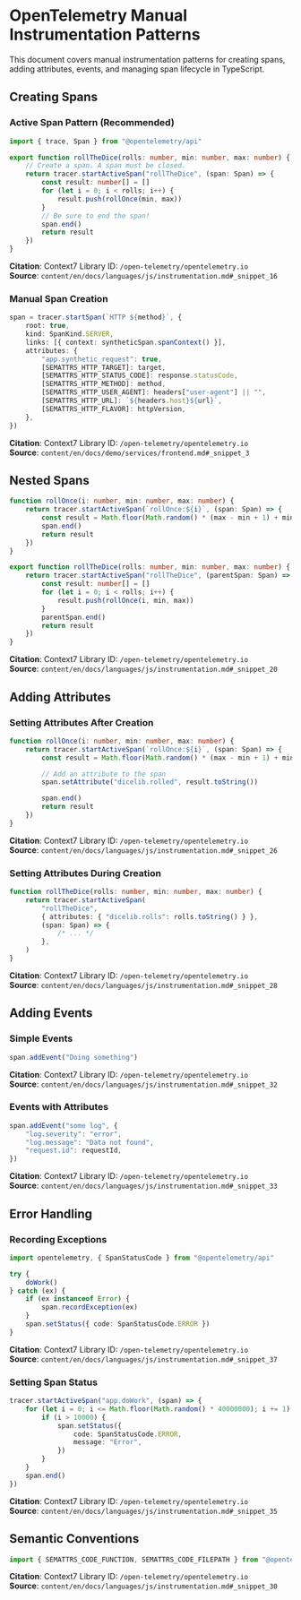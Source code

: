 # OpenTelemetry Manual Instrumentation Patterns

This document covers manual instrumentation patterns for creating spans, adding attributes, events, and managing span lifecycle in TypeScript.

## Creating Spans

### Active Span Pattern (Recommended)

```typescript
import { trace, Span } from "@opentelemetry/api"

export function rollTheDice(rolls: number, min: number, max: number) {
	// Create a span. A span must be closed.
	return tracer.startActiveSpan("rollTheDice", (span: Span) => {
		const result: number[] = []
		for (let i = 0; i < rolls; i++) {
			result.push(rollOnce(min, max))
		}
		// Be sure to end the span!
		span.end()
		return result
	})
}
```

**Citation**: Context7 Library ID: `/open-telemetry/opentelemetry.io`  
**Source**: `content/en/docs/languages/js/instrumentation.md#_snippet_16`

### Manual Span Creation

```typescript
span = tracer.startSpan(`HTTP ${method}`, {
	root: true,
	kind: SpanKind.SERVER,
	links: [{ context: syntheticSpan.spanContext() }],
	attributes: {
		"app.synthetic_request": true,
		[SEMATTRS_HTTP_TARGET]: target,
		[SEMATTRS_HTTP_STATUS_CODE]: response.statusCode,
		[SEMATTRS_HTTP_METHOD]: method,
		[SEMATTRS_HTTP_USER_AGENT]: headers["user-agent"] || "",
		[SEMATTRS_HTTP_URL]: `${headers.host}${url}`,
		[SEMATTRS_HTTP_FLAVOR]: httpVersion,
	},
})
```

**Citation**: Context7 Library ID: `/open-telemetry/opentelemetry.io`  
**Source**: `content/en/docs/demo/services/frontend.md#_snippet_3`

## Nested Spans

```typescript
function rollOnce(i: number, min: number, max: number) {
	return tracer.startActiveSpan(`rollOnce:${i}`, (span: Span) => {
		const result = Math.floor(Math.random() * (max - min + 1) + min)
		span.end()
		return result
	})
}

export function rollTheDice(rolls: number, min: number, max: number) {
	return tracer.startActiveSpan("rollTheDice", (parentSpan: Span) => {
		const result: number[] = []
		for (let i = 0; i < rolls; i++) {
			result.push(rollOnce(i, min, max))
		}
		parentSpan.end()
		return result
	})
}
```

**Citation**: Context7 Library ID: `/open-telemetry/opentelemetry.io`  
**Source**: `content/en/docs/languages/js/instrumentation.md#_snippet_20`

## Adding Attributes

### Setting Attributes After Creation

```typescript
function rollOnce(i: number, min: number, max: number) {
	return tracer.startActiveSpan(`rollOnce:${i}`, (span: Span) => {
		const result = Math.floor(Math.random() * (max - min + 1) + min)

		// Add an attribute to the span
		span.setAttribute("dicelib.rolled", result.toString())

		span.end()
		return result
	})
}
```

**Citation**: Context7 Library ID: `/open-telemetry/opentelemetry.io`  
**Source**: `content/en/docs/languages/js/instrumentation.md#_snippet_26`

### Setting Attributes During Creation

```typescript
function rollTheDice(rolls: number, min: number, max: number) {
	return tracer.startActiveSpan(
		"rollTheDice",
		{ attributes: { "dicelib.rolls": rolls.toString() } },
		(span: Span) => {
			/* ... */
		},
	)
}
```

**Citation**: Context7 Library ID: `/open-telemetry/opentelemetry.io`  
**Source**: `content/en/docs/languages/js/instrumentation.md#_snippet_28`

## Adding Events

### Simple Events

```javascript
span.addEvent("Doing something")
```

**Citation**: Context7 Library ID: `/open-telemetry/opentelemetry.io`  
**Source**: `content/en/docs/languages/js/instrumentation.md#_snippet_32`

### Events with Attributes

```javascript
span.addEvent("some log", {
	"log.severity": "error",
	"log.message": "Data not found",
	"request.id": requestId,
})
```

**Citation**: Context7 Library ID: `/open-telemetry/opentelemetry.io`  
**Source**: `content/en/docs/languages/js/instrumentation.md#_snippet_33`

## Error Handling

### Recording Exceptions

```typescript
import opentelemetry, { SpanStatusCode } from "@opentelemetry/api"

try {
	doWork()
} catch (ex) {
	if (ex instanceof Error) {
		span.recordException(ex)
	}
	span.setStatus({ code: SpanStatusCode.ERROR })
}
```

**Citation**: Context7 Library ID: `/open-telemetry/opentelemetry.io`  
**Source**: `content/en/docs/languages/js/instrumentation.md#_snippet_37`

### Setting Span Status

```typescript
tracer.startActiveSpan("app.doWork", (span) => {
	for (let i = 0; i <= Math.floor(Math.random() * 40000000); i += 1) {
		if (i > 10000) {
			span.setStatus({
				code: SpanStatusCode.ERROR,
				message: "Error",
			})
		}
	}
	span.end()
})
```

**Citation**: Context7 Library ID: `/open-telemetry/opentelemetry.io`  
**Source**: `content/en/docs/languages/js/instrumentation.md#_snippet_35`

## Semantic Conventions

```typescript
import { SEMATTRS_CODE_FUNCTION, SEMATTRS_CODE_FILEPATH } from "@opentelemetry/semantic-conventions"
```

**Citation**: Context7 Library ID: `/open-telemetry/opentelemetry.io`  
**Source**: `content/en/docs/languages/js/instrumentation.md#_snippet_30`
